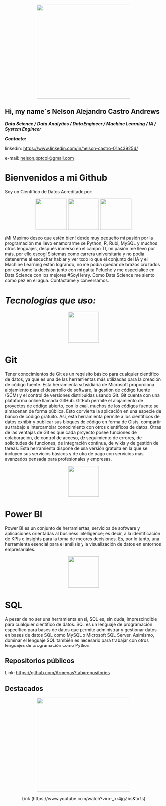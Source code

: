 <p align="center">
<img src="https://media.licdn.com/dms/image/D4E16AQEn5yBolcBKfQ/profile-displaybackgroundimage-shrink_350_1400/0/1678316447284?e=1683763200&v=beta&t=8y0JRYemLvEpeEyUN8NgEScxoeGa9-8wForEX5BBzVU" height=300>
 </p> 



## Hi, my name´s Nelson Alejandro Castro Andrews
***Data Science / Data Analytics / Data Engineer / Machine Learning / IA / System Engineer***

***Contacto:*** 

linkedin: https://www.linkedin.com/in/nelson-castro-01a439254/

e-mail: nelson.pptcol@gmail.com

# Bienvenidos a mi Github
Soy un Cientifico de Datos Acreditado por:
<p align="center">
<img src="https://www.masterdatascienceucm.com/wp-content/uploads/2020/07/data-science-analisis-de-datos.jpg.webp"  height=100>
<img src="https://coursereport-production.imgix.net/uploads/school/logo/1185/original/HENRY_logo.jpg?w=200&h=200&dpr=4&q=23"  height=100>
<img src=https://th.bing.com/th/id/OIP.fC5LEMyoq9p-FQNnthTvFQHaEo?pid=ImgDet&rs=1" height=100>
  
</p>
                                                                                  
¡Mi Maximo deseo que estén bien! desde muy pequeño mi pasión por la programación me llevo enamorarme de Python, R, Rubi, MySQL y muchos otros lenguajes, después inmerso en el campo TI, mi pasión me llevo por más, por ello escogí Sistemas como carrera universitaria y no podia detenerme al escuchar hablar y ver todo lo que el conjunto del IA y el Machine Learning están logrando, no me podia quedar de brazos cruzados por eso tome la decisión junto con mi gatita Peluche y me especialicé en Data Science con los mejores #SoyHenry. Como Data Science me siento como pez en el agua. Contáctame y conversamos.

                                                                                  
# ***Tecnologías que uso:***
                                                                                  
<p align="center">
<img src="https://th.bing.com/th/id/R.37af55f62f3c0e82d084c35cf59f5439?rik=D0%2b%2bn6xD4EI3Zw&pid=ImgRaw&r=0" height=100>
 </p> 
                                                                                                             
# Git
                 
Tener conocimientos de Git es un requisito básico para cualquier científico de datos, ya que  es una de las herramientas más utilizadas para la creación de código fuente. Esta herramienta subsidiaria de Microsoft proporciona alojamiento para el desarrollo de software, la gestión de código fuente (SCM) y  el control de versiones distribuidas usando Git. Git cuenta con una plataforma online llamada GitHub. GitHub permite el alojamiento de proyectos de código abierto, con lo cual, muchos de los códigos fuente se almacenan de forma pública. Esto convierte la aplicación en una especie de banco de código gratuito. Así, esta herramienta permite a los científicos de datos exhibir y publicar sus bloques de código en forma de Gists, compartir su trabajo e intercambiar conocimiento con otros científicos de datos. 
Otras de las ventajas de Git es que cada proyecto posee funciones de colaboración, de control de  acceso, de seguimiento de errores, de solicitudes de funciones, de integración continua, de wikis y de gestión de tareas. Esta herramienta dispone de una versión gratuita en la que se incluyen sus servicios básicos y de otra de pago con servicios más avanzados pensada para profesionales y empresas.
                                                                                                             
                                                                                                             

<p align="center">
<img src="https://th.bing.com/th/id/R.2c64feba5f8846b36d851b19e0be7541?rik=cpkHggpR6F1GsA&pid=ImgRaw&r=0" height=100>
</p>                                                                                                              

# Power BI
                                                                                                         
                                                                                                             
Power BI es un conjunto de herramientas, servicios de software y aplicaciones orientadas al business intelligence; es decir, a la identificación de KPIs e insights para la toma de mejores decisiones. Es, por lo tanto, una herramienta esencial para el análisis y la visualización de datos en entornos empresariales.
                                                                                                         
 
<p align="center">
<img src="https://th.bing.com/th/id/R.a929d9109ee20ac48525f3f2dd34a67b?rik=rwnvFwGodof68g&pid=ImgRaw&r=0" height=100>
 </p>                                                                                                                     
      
                                                                                                         
# SQL
                                                                                                         
                                                                                                         
A pesar de no ser una herramienta en sí, SQL es, sin duda, imprescindible para cualquier científico de datos. SQL es un lenguaje de programación específico para bases de datos que permite administrar y gestionar datos en bases de datos SQL como MySQL o Microsoft SQL Server. Asimismo, dominar el lenguaje SQL también es necesario para trabajar con otros lenguajes de programación como Python. 
                                                                                                         
                                                                                                         
## Repositorios públicos 
      
Link: https://github.com/Armegas?tab=repositories     
                                                                                                         
                                                                                                         
## Destacados

<p align="center"> 
<img src="https://i.ytimg.com/vi/o-_xr4jgZbs/hq720.jpg?sqp=-oaymwE2COgCEMoBSFXyq4qpAygIARUAAIhCGAFwAcABBvABAfgB_gmAAtAFigIMCAAQARhfIGUoTjAP&rs=AOn4CLAu_6JGa-fnSep3zgAVP2HeGMljAA" height=300>
</p> 
<p align="center"> 
Link (https://www.youtube.com/watch?v=o-_xr4jgZbs&t=1s)
</p>                                                                    


